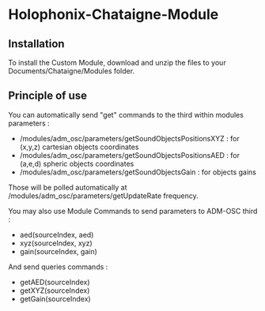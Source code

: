 # Holophonix-Chataigne-Module

## Installation

To install the Custom Module, download and unzip the files to your Documents/Chataigne/Modules folder.

## Principle of use

You can automatically send "get" commands to the third within modules parameters :

- /modules/adm_osc/parameters/getSoundObjectsPositionsXYZ : for (x,y,z) cartesian objects coordinates
- /modules/adm_osc/parameters/getSoundObjectsPositionsAED : for (a,e,d) spheric objects coordinates
- /modules/adm_osc/parameters/getSoundObjectsGain : for objects gains

Those will be polled automatically at /modules/adm_osc/parameters/getUpdateRate frequency.

You may also use Module Commands to send parameters to ADM-OSC third :

- aed(sourceIndex, aed)
- xyz(sourceIndex, xyz)
- gain(sourceIndex, gain)

And send queries commands :

- getAED(sourceIndex)
- getXYZ(sourceIndex)
- getGain(sourceIndex)
